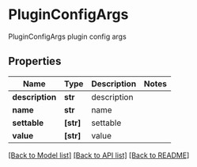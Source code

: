 # PluginConfigArgs

PluginConfigArgs plugin config args

## Properties
Name | Type | Description | Notes
------------ | ------------- | ------------- | -------------
**description** | **str** | description | 
**name** | **str** | name | 
**settable** | **[str]** | settable | 
**value** | **[str]** | value | 

[[Back to Model list]](../README.md#documentation-for-models) [[Back to API list]](../README.md#documentation-for-api-endpoints) [[Back to README]](../README.md)


